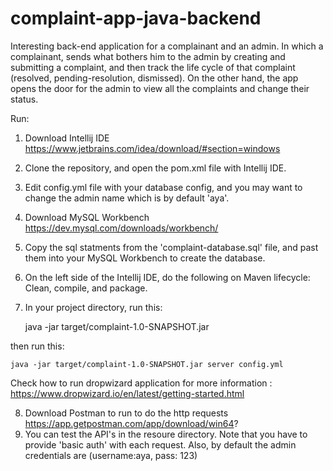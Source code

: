 # complaint-app-java-backend
Interesting back-end application for a complainant and an admin. In which a complainant, sends what bothers him to the admin by creating and submitting a complaint, and then track the life cycle of that complaint (resolved, pending-resolution, dismissed). On the other hand, the app opens the door for the admin to view all the complaints and change their status.

Run: 
1. Download Intellij IDE https://www.jetbrains.com/idea/download/#section=windows 
2. Clone the repository, and open the pom.xml file with Intellij IDE. 
3. Edit config.yml file with your database config, and you may want to change the admin name which is by default 'aya'.
4. Download MySQL Workbench https://dev.mysql.com/downloads/workbench/ 
5. Copy the sql statments from the 'complaint-database.sql' file, and past  them into your MySQL Workbench to create the database.
6. On the left side of the Intellij IDE, do the following on Maven lifecycle: Clean, compile, and package.
7. In your project directory, run this: 

    java -jar target/complaint-1.0-SNAPSHOT.jar 

then run this: 

    java -jar target/complaint-1.0-SNAPSHOT.jar server config.yml

Check how to run dropwizard application for more information : https://www.dropwizard.io/en/latest/getting-started.html

8. Download Postman to run to do the http requests https://app.getpostman.com/app/download/win64?
9. You can test the API's in the resoure directory. Note that you have to provide 'basic auth' with each request. Also, by default the admin credentials are (username:aya, pass: 123)
